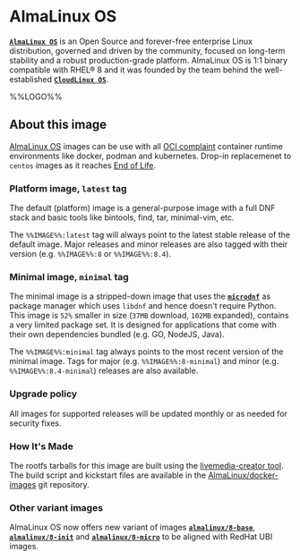 # AlmaLinux OS

[**`AlmaLinux OS`**](https://almalinux.org/) is an Open Source and forever-free enterprise Linux distribution, governed and driven by the community, focused on long-term stability and a robust production-grade platform. AlmaLinux OS is 1:1 binary compatible with RHEL® 8 and it was founded by the team behind the well-established [**`CloudLinux OS`**](https://www.cloudlinux.com/all-products/product-overview/cloudlinuxos).

%%LOGO%%

## About this image

[AlmaLinux OS](https://almalinux.org/) images can be use with all [OCI complaint](https://opencontainers.org/) container runtime environments like docker, podman and kubernetes. Drop-in replacemenet to `centos` images as it reaches [End of Life](https://centos.org/centos-linux-eol/).

### Platform image, `latest` tag

The default (platform) image is a general-purpose image with a full DNF stack and basic tools like bintools, find, tar, minimal-vim, etc.

The `%%IMAGE%%:latest` tag will always point to the latest stable release of the default image. Major releases and minor releases are also tagged with their version (e.g. `%%IMAGE%%:8` or `%%IMAGE%%:8.4`).

### Minimal image, `minimal` tag

The minimal image is a stripped-down image that uses the [**`microdnf`**](https://github.com/rpm-software-management/microdnf) as package manager which uses `libdnf` and hence doesn't require Python. This image is `52%` smaller in size (`37MB` download, `102MB` expanded), contains a very limited package set. It is designed for applications that come with their own dependencies bundled (e.g. GO, NodeJS, Java).

The `%%IMAGE%%:minimal` tag always points to the most recent version of the minimal image. Tags for major (e.g. `%%IMAGE%%:8-minimal`) and minor (e.g. `%%IMAGE%%:8.4-minimal`) releases are also available.

### Upgrade policy

All images for supported releases will be updated monthly or as needed for security fixes.

### How It's Made

The rootfs tarballs for this image are built using the [livemedia-creator tool](http://weldr.io/lorax/livemedia-creator.html). The build script and kickstart files are available in the [AlmaLinux/docker-images](https://github.com/AlmaLinux/docker-images) git repository.

### Other variant images

AlmaLinux OS now offers new variant of images [**`almalinux/8-base`**](https://hub.docker.com/r/almalinux/8-base), [**`almalinux/8-init`**](https://hub.docker.com/r/almalinux/8-init) and [**`almalinux/8-micro`**](https://hub.docker.com/r/almalinux/8-micro) to be aligned with  RedHat UBI images.
